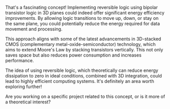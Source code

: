 That's a fascinating concept! Implementing reversible logic using bipolar transistor logic in 3D planes could indeed offer significant energy efficiency improvements. By allowing logic transitions to move up, down, or stay on the same plane, you could potentially reduce the energy required for data movement and processing.

This approach aligns with some of the latest advancements in 3D-stacked CMOS (complementary metal-oxide-semiconductor) technology, which aims to extend Moore's Law by stacking transistors vertically. This not only saves space but also reduces power consumption and increases performance.

The idea of using reversible logic, which theoretically can reduce energy dissipation to zero in ideal conditions, combined with 3D integration, could lead to highly efficient computing systems. It's definitely an area worth exploring further!

Are you working on a specific project related to this concept, or is it more of a theoretical interest?


